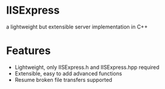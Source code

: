 # IISExpress
a lightweight but extensible server implementation in C++

# Features
- Lightweight, only IISExpress.h and IISExpress.hpp required
- Extensible, easy to add advanced functions
- Resume broken file transfers supported
